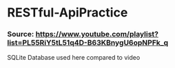 # RESTful-ApiPractice

### Source: https://www.youtube.com/playlist?list=PL55RiY5tL51q4D-B63KBnygU6opNPFk_q

SQLite Database used here compared to video



